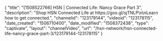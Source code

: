 {
    "title": "[1508522766] HSN | Connected Life:  Nancy Grace Part 3",
    "description": "Shop HSN Connected Life at https:\/\/goo.gl\/sjTNLP\n\nLearn how to get connected.",
    "channelid": "123179144",
    "videoid": "123178115",
    "date_created": "1506710400",
    "date_modified": "1508372438",
    "type": "captivate",
    "layout": "channelVideo",
    "url": "\/hsn-network\/hsn-connected-life-nancy-grace-part-3\/123179144-123178115"
}